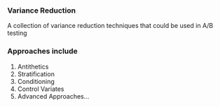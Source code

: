 ### Variance Reduction
A collection of variance reduction techniques that could be used in A/B testing

### Approaches include <br/>
1. Antithetics <br/>
2. Stratification <br/>
3. Conditioning <br/>
4. Control Variates <br/>
5. Advanced Approaches...<br/>
